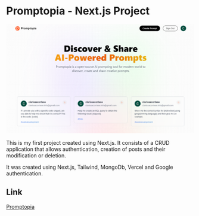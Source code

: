 # Promptopia - Next.js Project

![cover](./public/assets/images/final-result.png)

This is my first project created using Next.js. It consists of a CRUD application that allows authentication, creation of posts and their modification or deletion.

It was created using Next.js, Tailwind, MongoDb, Vercel and Google authentication.

## Link

[Promptopia](https://promptopia-nextjs-project.vercel.app/)